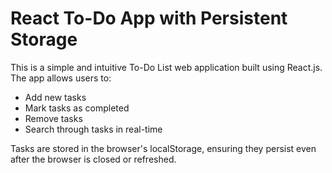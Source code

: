 # React To-Do App with Persistent Storage

This is a simple and intuitive To-Do List web application built using React.js. The app allows users to:

* Add new tasks
* Mark tasks as completed
* Remove tasks
* Search through tasks in real-time

Tasks are stored in the browser's localStorage, ensuring they persist even after the browser is closed or refreshed.
